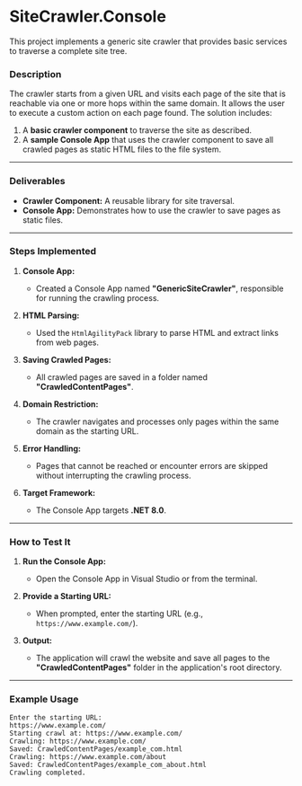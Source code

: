 # SiteCrawler.Console

This project implements a generic site crawler that provides basic services to traverse a complete site tree. 

### Description
The crawler starts from a given URL and visits each page of the site that is reachable via one or more hops within the same domain. It allows the user to execute a custom action on each page found. The solution includes:

1. A **basic crawler component** to traverse the site as described.
2. A **sample Console App** that uses the crawler component to save all crawled pages as static HTML files to the file system.

---

### Deliverables
- **Crawler Component:** A reusable library for site traversal.
- **Console App:** Demonstrates how to use the crawler to save pages as static files.

---

### Steps Implemented
1. **Console App:**
   - Created a Console App named **"GenericSiteCrawler"**, responsible for running the crawling process.
   
2. **HTML Parsing:**
   - Used the `HtmlAgilityPack` library to parse HTML and extract links from web pages.

3. **Saving Crawled Pages:**
   - All crawled pages are saved in a folder named **"CrawledContentPages"**.

4. **Domain Restriction:**
   - The crawler navigates and processes only pages within the same domain as the starting URL.

5. **Error Handling:**
   - Pages that cannot be reached or encounter errors are skipped without interrupting the crawling process.

6. **Target Framework:**
   - The Console App targets **.NET 8.0**.

---

### How to Test It
1. **Run the Console App:**
   - Open the Console App in Visual Studio or from the terminal.
   
2. **Provide a Starting URL:**
   - When prompted, enter the starting URL (e.g., `https://www.example.com/`).

3. **Output:**
   - The application will crawl the website and save all pages to the **"CrawledContentPages"** folder in the application's root directory.

---

### Example Usage
```plaintext
Enter the starting URL:
https://www.example.com/
Starting crawl at: https://www.example.com/
Crawling: https://www.example.com/
Saved: CrawledContentPages/example_com.html
Crawling: https://www.example.com/about
Saved: CrawledContentPages/example_com_about.html
Crawling completed.
